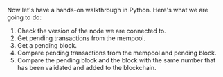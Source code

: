 Now let's have a hands-on walkthrough in Python. Here's what we are going to do:

1. Check the version of the node we are connected to.
2. Get pending transactions from the mempool.
3. Get a pending block.
4. Compare pending transactions from the mempool and pending block.
5. Compare the pending block and the block with the same number that has been validated and added to the blockchain.